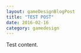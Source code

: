 ```yaml
---
layout: gameDesignBlogPost
title: "TEST POST"
date: 2016-02-16
category: gamedesign
---
```

Test content.
